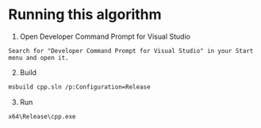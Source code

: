 # Running this algorithm

1. Open Developer Command Prompt for Visual Studio

```
Search for "Developer Command Prompt for Visual Studio" in your Start menu and open it.
```

2. Build

```sh
msbuild cpp.sln /p:Configuration=Release
```

3. Run

```bash
x64\Release\cpp.exe
```
